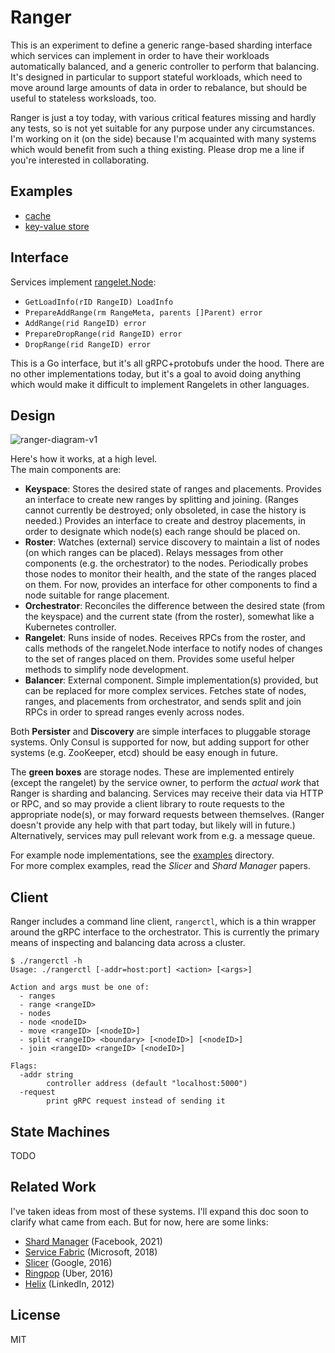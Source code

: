 # Ranger

This is an experiment to define a generic range-based sharding interface which
services can implement in order to have their workloads automatically balanced,
and a generic controller to perform that balancing. It's designed in particular
to support stateful workloads, which need to move around large amounts of data
in order to rebalance, but should be useful to stateless worksloads, too.

Ranger is just a toy today, with various critical features missing and hardly
any tests, so is not yet suitable for any purpose under any circumstances. I'm
working on it (on the side) because I'm acquainted with many systems which would
benefit from such a thing existing. Please drop me a line if you're interested
in collaborating.

## Examples

- [cache](examples/cache)
- [key-value store](examples/kv)

## Interface

Services implement [rangelet.Node](pkg/api/node.go):

- `GetLoadInfo(rID RangeID) LoadInfo`
- `PrepareAddRange(rm RangeMeta, parents []Parent) error`
- `AddRange(rid RangeID) error`
- `PrepareDropRange(rid RangeID) error`
- `DropRange(rid RangeID) error`

This is a Go interface, but it's all gRPC+protobufs under the hood. There are no
other implementations today, but it's a goal to avoid doing anything which would
make it difficult to implement Rangelets in other languages.

## Design

![ranger-diagram-v1](https://user-images.githubusercontent.com/19543/167534758-82124dab-c12e-4920-869c-63165160dffb.png)

Here's how it works, at a high level.  
The main components are:

- **Keyspace**: Stores the desired state of ranges and placements. Provides an
  interface to create new ranges by splitting and joining. (Ranges cannot
  currently be destroyed; only obsoleted, in case the history is needed.)
  Provides an interface to create and destroy placements, in order to designate
  which node(s) each range should be placed on.
- **Roster**: Watches (external) service discovery to maintain a list of nodes
  (on which ranges can be placed). Relays messages from other components (e.g.
  the orchestrator) to the nodes. Periodically probes those nodes to monitor
  their health, and the state of the ranges placed on them. For now, provides an
  interface for other components to find a node suitable for range placement.
- **Orchestrator**: Reconciles the difference between the desired state (from
  the keyspace) and the current state (from the roster), somewhat like a
  Kubernetes controller.
- **Rangelet**: Runs inside of nodes. Receives RPCs from the roster, and calls
  methods of the rangelet.Node interface to notify nodes of changes to the set
  of ranges placed on them. Provides some useful helper methods to simplify node
  development.
- **Balancer**: External component. Simple implementation(s) provided, but can
  be replaced for more complex services. Fetches state of nodes, ranges, and
  placements from orchestrator, and sends split and join RPCs in order to spread
  ranges evenly across nodes.

Both **Persister** and **Discovery** are simple interfaces to pluggable storage
systems. Only Consul is supported for now, but adding support for other systems
(e.g. ZooKeeper, etcd) should be easy enough in future.

The **green boxes** are storage nodes. These are implemented entirely (except
the rangelet) by the service owner, to perform the _actual work_ that Ranger is
sharding and balancing. Services may receive their data via HTTP or RPC, and so
may provide a client library to route requests to the appropriate node(s), or
may forward requests between themselves. (Ranger doesn't provide any help with
that part today, but likely will in future.) Alternatively, services may pull
relevant work from e.g. a message queue.

For example node implementations, see the [examples](/examples) directory.  
For more complex examples, read the _Slicer_ and _Shard Manager_ papers.

## Client

Ranger includes a command line client, `rangerctl`, which is a thin wrapper
around the gRPC interface to the orchestrator. This is currently the primary
means of inspecting and balancing data across a cluster.

```console
$ ./rangerctl -h
Usage: ./rangerctl [-addr=host:port] <action> [<args>]

Action and args must be one of:
  - ranges
  - range <rangeID>
  - nodes
  - node <nodeID>
  - move <rangeID> [<nodeID>]
  - split <rangeID> <boundary> [<nodeID>] [<nodeID>]
  - join <rangeID> <rangeID> [<nodeID>]

Flags:
  -addr string
        controller address (default "localhost:5000")
  -request
        print gRPC request instead of sending it
```

## State Machines

TODO

## Related Work

I've taken ideas from most of these systems. I'll expand this doc soon to
clarify what came from each. But for now, here are some links:

- [Shard Manager](https://dl.acm.org/doi/pdf/10.1145/3477132.3483546) (Facebook, 2021)
- [Service Fabric](https://dl.acm.org/doi/pdf/10.1145/3190508.3190546) (Microsoft, 2018)
- [Slicer](https://www.usenix.org/system/files/conference/osdi16/osdi16-adya.pdf) (Google, 2016)
- [Ringpop](https://ringpop.readthedocs.io/en/latest/index.html) (Uber, 2016)
- [Helix](https://sci-hub.ru/10.1145/2391229.2391248) (LinkedIn, 2012)

## License

MIT

